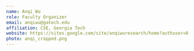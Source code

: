 ```yaml
---
name: Anqi Wu
role: Faculty Organizer
email: anqiwu@gatech.edu
affiliation: CSE, Georgia Tech
website: https://sites.google.com/site/anqiwuresearch/home?authuser=0
photo: anqi_cropped.png
---
```


